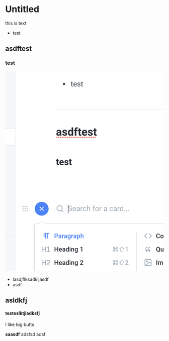 # Untitled

this is text



* test

## asdftest

### test



![](../.gitbook/assets/image%20%285%29.png)

* lasdjflksadkljasdf
* asdf

## asldkfj





#### testeslktjladksfj







I like big butts





**saasdf** adsfsd adsf


